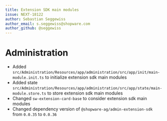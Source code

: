```yaml
---
title: Extension SDK main modules
issue: NEXT-18122
author: Sebastian Seggewiss
author_email: s.seggewiss@shopware.com
author_github: @seggewiss
---
```

# Administration
* Added `src/Administration/Resources/app/administration/src/app/init/main-module.init.ts` to initialize extension sdk main modules
* Added state `src/Administration/Resources/app/administration/src/app/state/main-module.store.ts` to store extension sdk main modules
* Changed `sw-extension-card-base` to consider extension sdk main modules
* Changed dependency version of `@shopware-ag/admin-extension-sdk` from `0.0.35` to `0.0.36`
